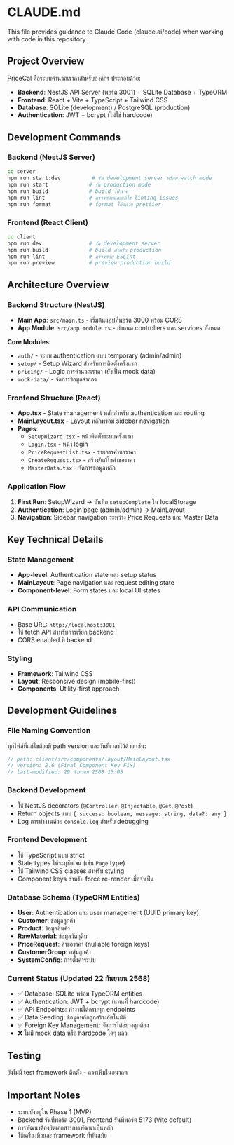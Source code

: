 # CLAUDE.md

This file provides guidance to Claude Code (claude.ai/code) when working with code in this repository.

## Project Overview

PriceCal คือระบบคำนวณราคาสำหรับองค์กร ประกอบด้วย:
- **Backend**: NestJS API Server (พอร์ต 3001) + SQLite Database + TypeORM
- **Frontend**: React + Vite + TypeScript + Tailwind CSS
- **Database**: SQLite (development) / PostgreSQL (production)
- **Authentication**: JWT + bcrypt (ไม่ใช่ hardcode)

## Development Commands

### Backend (NestJS Server)
```bash
cd server
npm run start:dev          # รัน development server พร้อม watch mode
npm run start             # รัน production mode
npm run build             # build โปรเจค
npm run lint              # ตรวจสอบและแก้ไข linting issues
npm run format            # format โค้ดด้วย prettier
```

### Frontend (React Client)
```bash
cd client
npm run dev               # รัน development server
npm run build             # build สำหรับ production
npm run lint              # ตรวจสอบ ESLint
npm run preview           # preview production build
```

## Architecture Overview

### Backend Structure (NestJS)
- **Main App**: `src/main.ts` - เริ่มต้นแอปที่พอร์ต 3000 พร้อม CORS
- **App Module**: `src/app.module.ts` - กำหนด controllers และ services ทั้งหมด

**Core Modules**:
- `auth/` - ระบบ authentication แบบ temporary (admin/admin)
- `setup/` - Setup Wizard สำหรับการติดตั้งครั้งแรก
- `pricing/` - Logic การคำนวณราคา (ยังเป็น mock data)
- `mock-data/` - จัดการข้อมูลจำลอง

### Frontend Structure (React)
- **App.tsx** - State management หลักสำหรับ authentication และ routing
- **MainLayout.tsx** - Layout หลักพร้อม sidebar navigation
- **Pages**: 
  - `SetupWizard.tsx` - หน้าติดตั้งระบบครั้งแรก
  - `Login.tsx` - หน้า login
  - `PriceRequestList.tsx` - รายการคำขอราคา
  - `CreateRequest.tsx` - สร้าง/แก้ไขคำขอราคา
  - `MasterData.tsx` - จัดการข้อมูลหลัก

### Application Flow
1. **First Run**: SetupWizard → บันทึก `setupComplete` ใน localStorage
2. **Authentication**: Login page (admin/admin) → MainLayout
3. **Navigation**: Sidebar navigation ระหว่าง Price Requests และ Master Data

## Key Technical Details

### State Management
- **App-level**: Authentication state และ setup status
- **MainLayout**: Page navigation และ request editing state
- **Component-level**: Form states และ local UI states

### API Communication
- Base URL: `http://localhost:3001`
- ใช้ fetch API สำหรับการเรียก backend
- CORS enabled ที่ backend

### Styling
- **Framework**: Tailwind CSS
- **Layout**: Responsive design (mobile-first)
- **Components**: Utility-first approach

## Development Guidelines

### File Naming Convention
ทุกไฟล์ที่แก้ไขต้องมี path version และวันที่เวลาไว้ด้วย เช่น:
```typescript
// path: client/src/components/layout/MainLayout.tsx
// version: 2.6 (Final Component Key Fix)
// last-modified: 29 สิงหาคม 2568 15:05
```

### Backend Development
- ใช้ NestJS decorators (`@Controller`, `@Injectable`, `@Get`, `@Post`)
- Return objects แบบ `{ success: boolean, message: string, data?: any }`
- Log การทำงานด้วย `console.log` สำหรับ debugging

### Frontend Development
- ใช้ TypeScript แบบ strict
- State types ให้ระบุชัดเจน (เช่น `Page` type)
- ใช้ Tailwind CSS classes สำหรับ styling
- Component keys สำหรับ force re-render เมื่อจำเป็น

### Database Schema (TypeORM Entities)
- **User**: Authentication และ user management (UUID primary key)
- **Customer**: ข้อมูลลูกค้า
- **Product**: ข้อมูลสินค้า
- **RawMaterial**: ข้อมูลวัตถุดิบ
- **PriceRequest**: คำขอราคา (nullable foreign keys)
- **CustomerGroup**: กลุ่มลูกค้า
- **SystemConfig**: การตั้งค่าระบบ

### Current Status (Updated 22 กันยายน 2568)
- ✅ Database: SQLite พร้อม TypeORM entities
- ✅ Authentication: JWT + bcrypt (แทนที่ hardcode)
- ✅ API Endpoints: ทำงานได้ครบทุก endpoints
- ✅ Data Seeding: ข้อมูลหลักถูกสร้างอัตโนมัติ
- ✅ Foreign Key Management: จัดการได้อย่างถูกต้อง
- ❌ ไม่มี mock data หรือ hardcode ใดๆ แล้ว

## Testing
ยังไม่มี test framework ติดตั้ง - ควรเพิ่มในอนาคต

## Important Notes
- ระบบยังอยู่ใน Phase 1 (MVP)
- Backend รันที่พอร์ต 3001, Frontend รันที่พอร์ต 5173 (Vite default)
- การพัฒนาต้องยึดเอกสารการพัฒนาเป็นหลัก
- ใช้เครื่องมือและ framework ที่ทันสมัย